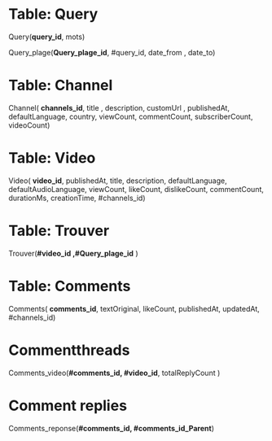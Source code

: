 # Table: Query
 Query(__query_id__, mots)
 
 Query_plage(__Query_plage_id__, #query_id, date_from , date_to)

# Table: Channel
 Channel( __channels_id__, title , description, customUrl , publishedAt, defaultLanguage, country, viewCount, commentCount, subscriberCount, videoCount)

# Table: Video
 Video( __video_id__, publishedAt, title, description, defaultLanguage, defaultAudioLanguage, viewCount, likeCount, dislikeCount, commentCount, durationMs, creationTime, #channels_id)

# Table: Trouver
 Trouver(**#video_id ,#Query_plage_id** )

# Table: Comments
 Comments( __comments_id__, textOriginal, likeCount, publishedAt, updatedAt, #channels_id)

# Commentthreads 
 Comments_video(**#comments_id, #video_id**, totalReplyCount )

# Comment replies
 Comments_reponse(**#comments_id, #comments_id_Parent**)
